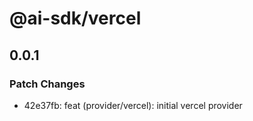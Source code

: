 # @ai-sdk/vercel

## 0.0.1

### Patch Changes

- 42e37fb: feat (provider/vercel): initial vercel provider
